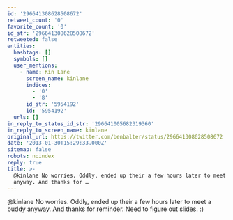 ```yaml
---
id: '296641308628508672'
retweet_count: '0'
favorite_count: '0'
id_str: '296641308628508672'
retweeted: false
entities:
  hashtags: []
  symbols: []
  user_mentions:
    - name: Kin Lane
      screen_name: kinlane
      indices:
        - '0'
        - '8'
      id_str: '5954192'
      id: '5954192'
  urls: []
in_reply_to_status_id_str: '296641005682319360'
in_reply_to_screen_name: kinlane
original_url: https://twitter.com/benbalter/status/296641308628508672
date: '2013-01-30T15:29:33.000Z'
sitemap: false
robots: noindex
reply: true
title: >-
  @kinlane No worries. Oddly, ended up their a few hours later to meet a buddy
  anyway. And thanks for …
---
```


@kinlane No worries. Oddly, ended up their a few hours later to meet a buddy anyway. And thanks for reminder. Need to figure out slides. :)